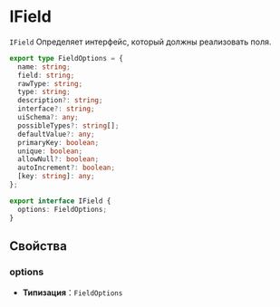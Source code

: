 # IField

`IField` Определяет интерфейс, который должны реализовать поля.

```typescript
export type FieldOptions = {
  name: string;
  field: string;
  rawType: string;
  type: string;
  description?: string;
  interface?: string;
  uiSchema?: any;
  possibleTypes?: string[];
  defaultValue?: any;
  primaryKey: boolean;
  unique: boolean;
  allowNull?: boolean;
  autoIncrement?: boolean;
  [key: string]: any;
};

export interface IField {
  options: FieldOptions;
}
```


## Свойства

### options

- **Типизация**：`FieldOptions`

